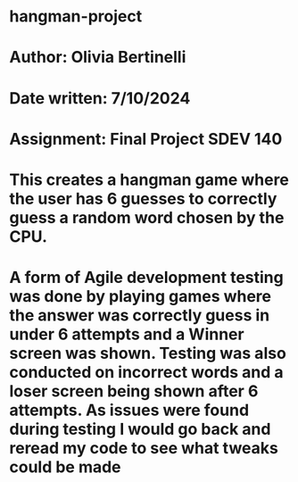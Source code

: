 # hangman-project
# Author: Olivia Bertinelli
# Date written: 7/10/2024
# Assignment: Final Project SDEV 140
# This creates a hangman game where the user has 6 guesses to correctly guess a random word chosen by the CPU. 
# A form of Agile development testing was done by playing games where the answer was correctly guess in under 6 attempts and a Winner screen was shown. Testing was also conducted on incorrect words and a loser screen being shown after 6 attempts. As issues were found during testing I would go back and reread my code to see what tweaks could be made
